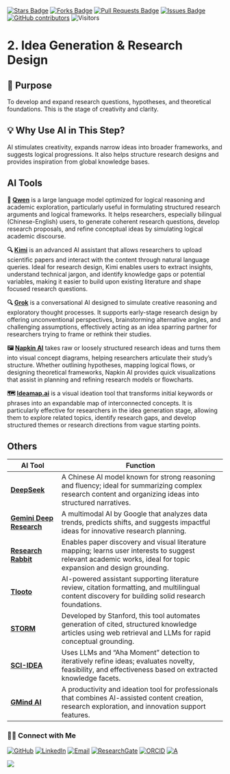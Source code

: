 <a href="https://github.com/drshahizan/short-course/stargazers"><img src="https://img.shields.io/github/stars/drshahizan/short-course" alt="Stars Badge"/></a>
<a href="https://github.com/drshahizan/short-course/network/members"><img src="https://img.shields.io/github/forks/drshahizan/short-course" alt="Forks Badge"/></a>
<a href="https://github.com/drshahizan/short-course/pulls"><img src="https://img.shields.io/github/issues-pr/drshahizan/short-course" alt="Pull Requests Badge"/></a>
<a href="https://github.com/drshahizan/short-course"><img src="https://img.shields.io/github/issues/drshahizan/short-course" alt="Issues Badge"/></a>
<a href="https://github.com/drshahizan/short-course/graphs/contributors"><img alt="GitHub contributors" src="https://img.shields.io/github/contributors/drshahizan/short-course?color=2b9348"></a>
![Visitors](https://api.visitorbadge.io/api/visitors?path=https%3A%2F%2Fgithub.com%2Fdrshahizan%2Fshort-course&labelColor=%23d9e3f0&countColor=%23697689&style=flat)

# 2. Idea Generation & Research Design

## 🔸 Purpose
To develop and expand research questions, hypotheses, and theoretical foundations. This is the stage of creativity and clarity.

## 💡 Why Use AI in This Step?
AI stimulates creativity, expands narrow ideas into broader frameworks, and suggests logical progressions. It also helps structure research designs and provides inspiration from global knowledge bases.

## AI Tools

**🧮 [Qwen](./ai/qwen.md)** is a large language model optimized for logical reasoning and academic exploration, particularly useful in formulating structured research arguments and logical frameworks. It helps researchers, especially bilingual (Chinese-English) users, to generate coherent research questions, develop research proposals, and refine conceptual ideas by simulating logical academic discourse.

**🔍 [Kimi](./ai/kimi.md)** is an advanced AI assistant that allows researchers to upload scientific papers and interact with the content through natural language queries. Ideal for research design, Kimi enables users to extract insights, understand technical jargon, and identify knowledge gaps or potential variables, making it easier to build upon existing literature and shape focused research questions.

**🔍 [Grok](./ai/grok.md)** is a conversational AI designed to simulate creative reasoning and exploratory thought processes. It supports early-stage research design by offering unconventional perspectives, brainstorming alternative angles, and challenging assumptions, effectively acting as an idea sparring partner for researchers trying to frame or rethink their studies.

**🖼️ [Napkin AI](./ai/napkin.md)** takes raw or loosely structured research ideas and turns them into visual concept diagrams, helping researchers articulate their study’s structure. Whether outlining hypotheses, mapping logical flows, or designing theoretical frameworks, Napkin AI provides quick visualizations that assist in planning and refining research models or flowcharts.

**🗺️ [Ideamap.ai](./ai/ideamap.md)** is a visual ideation tool that transforms initial keywords or phrases into an expandable map of interconnected concepts. It is particularly effective for researchers in the idea generation stage, allowing them to explore related topics, identify research gaps, and develop structured themes or research directions from vague starting points.

## Others
| AI Tool                                                                                                      | Function |
| ---------------------------------------------------------------------------------------------------------------- | ---------------------------------------------------------------------------------------------------------------------------------------------------------------- |
| [**DeepSeek**](https://www.deepseek.com/)              | A Chinese AI model known for strong reasoning and fluency; ideal for summarizing complex research content and organizing ideas into structured narratives.       |
| [**Gemini Deep Research**](https://gemini.google/overview/deep-research)         | A multimodal AI by Google that analyzes data trends, predicts shifts, and suggests impactful ideas for innovative research planning.                             |
| [**Research Rabbit**](https://www.researchrabbit.ai/)                                                            | Enables paper discovery and visual literature mapping; learns user interests to suggest relevant academic works, ideal for topic expansion and design grounding. |
| [**Tlooto**](https://tlooto.com/)                                                               | AI-powered assistant supporting literature review, citation formatting, and multilingual content discovery for building solid research foundations.              |
| [**STORM**](https://storm.genie.stanford.edu/)                                                   | Developed by Stanford, this tool automates generation of cited, structured knowledge articles using web retrieval and LLMs for rapid conceptual grounding.       |
| [**SCI-IDEA**](https://arxiv.org/abs/2503.19257)                                                                 | Uses LLMs and “Aha Moment” detection to iteratively refine ideas; evaluates novelty, feasibility, and effectiveness based on extracted knowledge facets.         |
| [**GMind AI**](https://en.wikipedia.org/wiki/GMind_AI)                                                           | A productivity and ideation tool for professionals that combines AI-assisted content creation, research exploration, and innovation support features.            |


### 🙌🏻 Connect with Me
<p align="left">
    <a href="https://github.com/drshahizan" target="_blank"><img alt="GitHub" src="https://img.shields.io/badge/-@drshahizan-181717?style=flat-square&logo=GitHub&logoColor=white"></a>
    <a href="https://www.linkedin.com/in/drshahizan" target="_blank"><img alt="LinkedIn" src="https://img.shields.io/badge/-drshahizan-blue?style=flat-square&logo=Linkedin&logoColor=white&link=https://www.linkedin.com/in/drshahizan/"></a>
    <a href="mailto:shahizan@utm.my" target="_blank"><img alt="Email" src="https://img.shields.io/badge/-shahizan@utm.my-c14438?style=flat-square&logo=Gmail&logoColor=white&link=mailto:shahizan@utm.my.com"></a>
    <a href="https://www.researchgate.net/profile/Mohd-Othman-28" target="_blank"><img alt="ResearchGate" src="https://img.shields.io/badge/-ResearchGate-00CCBB?style=flat-square&logo=ResearchGate&logoColor=white"></a>
    <a href="https://orcid.org/0000-0003-4261-1873" target="_blank"><img alt="ORCID" src="https://img.shields.io/badge/-ORCID-A6CE39?style=flat-square&logo=ORCID&logoColor=white"></a> 
 <a href="https://visitorbadge.io/status?path=https%3A%2F%2Fgithub.com%2Fdrshahizan" target="_blank"><img alt="A" src="https://api.visitorbadge.io/api/visitors?path=https%3A%2F%2Fgithub.com%2Fdrshahizan&labelColor=%23697689&countColor=%23555555&style=plastic"></a>
 
![](https://hit.yhype.me/github/profile?user_id=81284918)
</p>
